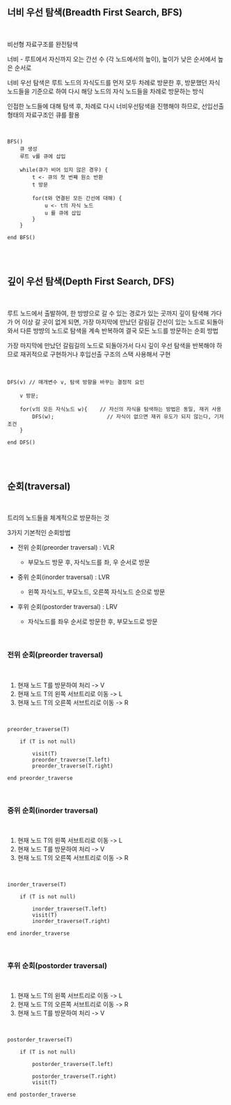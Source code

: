 ## 너비 우선 탐색(Breadth First Search, BFS)

<br>

비선형 자료구조를 완전탐색

너비 - 루트에서 자신까지 오는 간선 수 (각 노드에서의 높이), 높이가 낮은 순서에서 높은 순서로

너비 우선 탐색은 루트 노드의 자식도드를 먼저 모두 차례로 방문한 후, 방문했던 자식 노드들을 기준으로 하여 다시 해당 노드의 자식 노드들을 차례로 방문하는 방식

인접한 노드들에 대해 탐색 후, 차례로 다시 너비우선탐색을 진행해야 하므로, 선입선출 형태의 자료구조인 큐를 활용

<br>

```
BFS()
    큐 생성
    루트 v를 큐에 삽입

    while(큐가 비어 있지 않은 경우) {
        t <- 큐의 첫 번째 원소 반환
        t 방문

        for(t와 연결된 모든 간선에 대해) {
            u <- t의 자식 노드
            u 를 큐에 삽입
        }
    }

end BFS()
```

<br><br>

## 깊이 우선 탐색(Depth First Search, DFS)

<br>

루트 노드에서 출발하여, 한 방뱡으로 갈 수 있는 경로가 있는 곳까지 깊이 탐색해 가다가 어 이상 갈 곳이 없게 되면, 가장 마지막에 만났던 갈림길 간선이 있는 노드로 되돌아와서 다른 방뱡의 노드로 탐색을 계속 반복하여 결국 모든 노드를 방문하는 순회 방법

가장 마지막에 만났던 갈림길의 노드로 되돌아가서 다시 깊이 우선 탐색을 반복해야 하므로 재귀적으로 구현하거나 후입선출 구조의 스택 사용해서 구현

<br>

```
DFS(v) // 매개변수 v, 탐색 방향을 바꾸는 결정적 요인

    v 방문;

    for(v의 모든 자식노드 w){    // 자신의 자식을 탐색하는 방법은 동일, 재귀 사용
        DFS(w);                 // 자식이 없으면 재귀 유도가 되지 않는다, 기저조건
    }

end DFS()
```

<br><br>

## 순회(traversal)

<br>

트리의 노드들을 체계적으로 방문하는 것

3가지 기본적인 순회방법
- 전위 순회(preorder traversal) : VLR
  - 부모노드 방문 후, 자식노드를 좌, 우 순서로 방문

- 중위 순회(inorder traversal) : LVR
  - 왼쪽 자식노드, 부모노드, 오른쪽 자식노드 순으로 방문

- 후위 순회(postorder traversal) : LRV
  - 자식노드를 좌우 순서로 방문한 후, 부모노드로 방문

<br>

### 전위 순회(preorder traversal)

<br>

1. 현재 노드 T를 방문하여 처리 -> V
2. 현재 노드 T의 왼쪽 서브트리로 이동 -> L
3. 현재 노드 T의 오른쪽 서브트리로 이동 -> R

<br>

```
preorder_traverse(T)

    if (T is not null)

        visit(T)
        preorder_traverse(T.left)
        preorder_traverse(T.right)
    
end preorder_traverse
```

<br>

### 중위 순회(inorder traversal)

<br>

1. 현재 노드 T의 왼쪽 서브트리로 이동 -> L
2. 현재 노드 T를 방문하여 처리 -> V
3. 현재 노드 T의 오른쪽 서브트리로 이동 -> R

<br>

```
inorder_traverse(T)

    if (T is not null)

        inorder_traverse(T.left)
        visit(T)
        inorder_traverse(T.right)

end inorder_traverse
```

<br>

### 후위 순회(postorder traversal)

<br>

1. 현재 노드 T의 왼쪽 서브트리로 이동 -> L
2. 현재 노드 T의 오른쪽 서브트리로 이동 -> R
3. 현재 노드 T를 방문하여 처리 -> V

<br>

```
postorder_traverse(T)

    if (T is not null)

        postorder_traverse(T.left)
        
        postorder_traverse(T.right)
        visit(T)

end postorder_traverse
```
